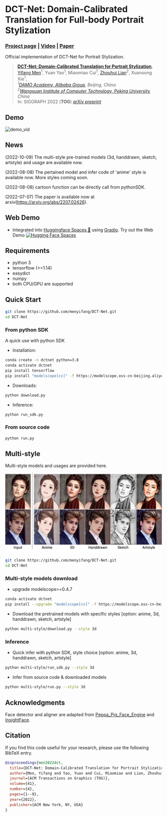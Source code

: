 # DCT-Net: Domain-Calibrated Translation for Full-body Portrait Stylization

### [Project page](https://menyifang.github.io/projects/DCTNet/DCTNet.html) |  [Video](https://www.youtube.com/watch?v=Y8BrfOjXYQM) | [Paper](https://arxiv.org/abs/2207.02426)

Official implementation of DCT-Net for Portrait Stylization.


> [**DCT-Net: Domain-Calibrated Translation for Portrait Stylization**](arxiv_url_coming_soon),             
> [Yifang Men](https://menyifang.github.io/)<sup>1</sup>, Yuan Yao<sup>1</sup>, Miaomiao Cui<sup>1</sup>, [Zhouhui Lian](https://www.icst.pku.edu.cn/zlian/)<sup>2</sup>, Xuansong Xie<sup>1</sup>,        
> _<sup>1</sup>[DAMO Academy, Alibaba Group](https://damo.alibaba.com), Beijing, China_  
> _<sup>2</sup>[Wangxuan Institute of Computer Technology, Peking University](https://www.icst.pku.edu.cn/), China_     
> In: SIGGRAPH 2022 (**TOG**) 
> *[arXiv preprint](https://arxiv.org/abs/2207.02426)* 


## Demo
![demo_vid](assets/demo.gif)


## News

(2022-10-09) The multi-style pre-trained models (3d, handdrawn, sketch, artstyle) and usage are available now. 

(2022-08-08) The pertained model and infer code of 'anime' style is available now. More styles coming soon.

(2022-08-08) cartoon function can be directly call from pythonSDK.

(2022-07-07) The paper is available now at arxiv(https://arxiv.org/abs/2207.02426).


## Web Demo
- Integrated into [Huggingface Spaces 🤗](https://huggingface.co/spaces) using [Gradio](https://github.com/gradio-app/gradio). Try out the Web Demo [![Hugging Face Spaces](https://img.shields.io/badge/%F0%9F%A4%97%20Hugging%20Face-Spaces-blue)](https://huggingface.co/spaces/SIGGRAPH2022/DCT-Net)


## Requirements
* python 3
* tensorflow (>=1.14)
* easydict
* numpy
* both CPU/GPU are supported


## Quick Start

```bash
git clone https://github.com/menyifang/DCT-Net.git
cd DCT-Net

```

### From python SDK
A quick use with python SDK

- Installation:
```bash
conda create -n dctnet python=3.8
conda activate dctnet
pip install tensorflow
pip install "modelscope[cv]" -f https://modelscope.oss-cn-beijing.aliyuncs.com/releases/repo.html
```

- Downloads:
```bash
python download.py
```

- Inference:
```bash
python run_sdk.py
```


### From source code
```bash
python run.py
```

## Multi-style

Multi-style models and usages are provided here.

![demo_img](assets/styles.png)

```bash
git clone https://github.com/menyifang/DCT-Net.git
cd DCT-Net
```

###  Multi-style models download

- upgrade modelscope>=0.4.7

```bash
conda activate dctnet
pip install --upgrade "modelscope[cv]" -f https://modelscope.oss-cn-beijing.aliyuncs.com/releases/repo.html
```

- Download the pretrained models with specific styles [option: anime, 3d, handdrawn, sketch, artstyle]
```bash
python multi-style/download.py --style 3d
```

### Inference

- Quick infer with python SDK, style choice [option: anime, 3d, handdrawn, sketch, artstyle]

```bash
python multi-style/run_sdk.py --style 3d
```

- Infer from source code & downloaded models
```bash
python multi-style/run.py --style 3d
```





## Acknowledgments

Face detector and aligner are adapted from [Peppa_Pig_Face_Engine](https://github.com/610265158/Peppa_Pig_Face_Engine
) and [InsightFace](https://github.com/TreB1eN/InsightFace_Pytorch).



## Citation

If you find this code useful for your research, please use the following BibTeX entry.

```bibtex
@inproceedings{men2022dct,
  title={DCT-Net: Domain-Calibrated Translation for Portrait Stylization},
  author={Men, Yifang and Yao, Yuan and Cui, Miaomiao and Lian, Zhouhui and Xie, Xuansong},
  journal={ACM Transactions on Graphics (TOG)},
  volume={41},
  number={4},
  pages={1--9},
  year={2022},
  publisher={ACM New York, NY, USA}
}
```








